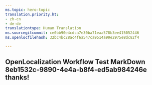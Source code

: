 ```yaml
---
ms.topic: hero-topic
translation.priority.ht:
- zh-cn
- de-de
translationtype: Human Translation
ms.sourcegitcommit: ce0bb90e4cdca7e30ba71eaa578b3ee415052446
ms.openlocfilehash: 32bc4bc28ac4f6a547ca9514a99e2975e8dc82f4

---
```

## OpenLocalization Workflow Test MarkDown 8eb1532c-9890-4e4a-b8f4-ed5ab984246e thanks!



<!--HONumber=Aug16_HO4-->


